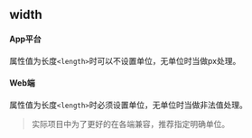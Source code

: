 ## width


<!-- CSSJSON.width.description -->

<!-- CSSJSON.width.syntax -->

<!-- CSSJSON.width.values -->

#### App平台  
属性值为长度`<length>`时可以不设置单位，无单位时当做px处理。  

#### Web端
属性值为长度`<length>`时必须设置单位，无单位时当做非法值处理。  

> 实际项目中为了更好的在各端兼容，推荐指定明确单位。  

<!-- CSSJSON.width.defaultValue -->

<!-- CSSJSON.width.unixTags -->

<!-- CSSJSON.width.compatibility -->

<!-- CSSJSON.width.reference -->